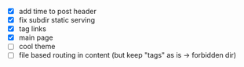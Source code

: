 - [x] add time to post header
- [x] fix subdir static serving
- [x] tag links
- [x] main page
- [ ] cool theme
- [ ] file based routing in content (but keep "tags" as is -> forbidden dir)
